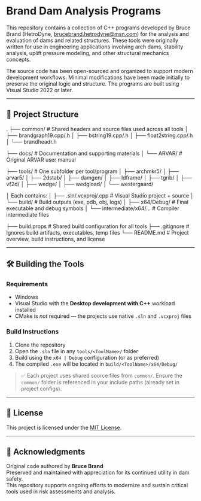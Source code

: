 # Brand Dam Analysis Programs

This repository contains a collection of C++ programs developed by Bruce Brand (HetroDyne, brucebrand.hetrodyne@msn.com) for the analysis and evaluation of dams and related structures. These tools were originally written for use in engineering applications involving arch dams, stability analysis, uplift pressure modeling, and other structural mechanics concepts.

The source code has been open-sourced and organized to support modern development workflows. Minimal modifications have been made initially to preserve the original logic and structure. The programs are built using Visual Studio 2022 or later.

---

## 📁 Project Structure

.
├── common/              # Shared headers and source files used across all tools
│   ├── brandgraph19.cpp/.h
│   ├── bstring19.cpp/.h
│   ├── float2string.cpp/.h
│   └── brandheadr.h

├── docs/                # Documentation and supporting materials
│   └── ARVAR/           # Original ARVAR user manual

├── tools/               # One subfolder per tool/program
│   ├── archmkr5/
│   ├── arvar5/
│   ├── 2dstab/
│   ├── damgen/
│   ├── ldframe/
│   ├── tgrib/
│   ├── vf2d/
│   ├── wedge/
│   ├── wedgload/
│   └── westergaard/

│       Each contains:
│       ├── .sln/.vcxproj/.cpp        # Visual Studio project + source
│       └── build/                    # Build outputs (exe, pdb, obj, logs)
│           ├── x64/Debug/            # Final executable and debug symbols
│           └── intermediate/x64/...  # Compiler intermediate files

├── build.props          # Shared build configuration for all tools
├── .gitignore           # Ignores build artifacts, executables, temp files
└── README.md            # Project overview, build instructions, and license

---

## 🛠️ Building the Tools

### Requirements
- Windows
- Visual Studio with the **Desktop development with C++** workload installed
- CMake is *not* required — the projects use native `.sln` and `.vcxproj` files

### Build Instructions
1. Clone the repository
2. Open the `.sln` file in any `tools/<ToolName>/` folder
3. Build using the `x64 | Debug` configuration (or as preferred)
4. The compiled `.exe` will be located in `build/<ToolName>/x64/Debug/`

> ✅ Each project uses shared source files from `common/`. Ensure the `common/` folder is referenced in your include paths (already set in project configs).

---

## 📜 License

This project is licensed under the [MIT License](LICENSE).

---

## 🙏 Acknowledgments

Original code authored by **Bruce Brand**  
Preserved and maintained with appreciation for its continued utility in dam safety.  
This repository supports ongoing efforts to modernize and sustain critical tools used in risk assessments and analysis.
